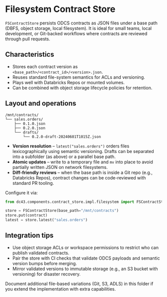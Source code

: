 # Filesystem Contract Store

`FSContractStore` persists ODCS contracts as JSON files under a base path
(DBFS, object storage, local filesystem). It is ideal for small teams,
local development, or Git-backed workflows where contracts are reviewed
through pull requests.

## Characteristics

* Stores each contract version as `<base_path>/<contract_id>/<version>.json`.
* Reuses standard file-system semantics for ACLs and versioning.
* Plays well with Databricks Repos or mounted volumes.
* Can be combined with object storage lifecycle policies for retention.

## Layout and operations

```
/mnt/contracts/
└── sales.orders/
    ├── 0.1.0.json
    ├── 0.2.0.json
    └── drafts/
        └── 0.2.0-draft-20240601T1015Z.json
```

* **Version resolution** – `latest("sales.orders")` orders files
  lexicographically using semantic versioning. Drafts can be separated into a
  subfolder (as above) or a parallel base path.
* **Atomic updates** – write to a temporary file and `mv` into place to avoid
  partially written JSON on network filesystems.
* **Diff-friendly reviews** – when the base path is inside a Git repo (e.g.,
  Databricks Repos), contract changes can be code-reviewed with standard PR
  tooling.

Configure it via:

```python
from dc43.components.contract_store.impl.filesystem import FSContractStore

store = FSContractStore(base_path="/mnt/contracts")
store.put(contract)
latest = store.latest("sales.orders")
```

## Integration tips

* Use object storage ACLs or workspace permissions to restrict who can publish
  validated contracts.
* Pair the store with CI checks that validate ODCS payloads and semantic
  version bumps before merging.
* Mirror validated versions to immutable storage (e.g., an S3 bucket with
  versioning) for disaster recovery.

Document additional file-based variations (Git, S3, ADLS) in this folder if you
extend the implementation with extra capabilities.
